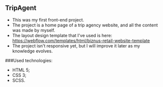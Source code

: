 ## TripAgent
- This was my first front-end project.
- The project is a home page of a trip agency website, and all the content was made by myself.
- The layout design template that I've used is here: https://webflow.com/templates/html/biznus-retail-website-template
- The project isn't responsive yet, but I will improve it later as my knowledge evolves.

###Used technologies:
- HTML 5;
- CSS 3;
- SCSS.

